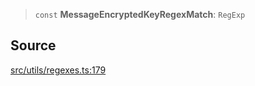 > `const` **MessageEncryptedKeyRegexMatch**: `RegExp`

## Source

[src/utils/regexes.ts:179](https://github.com/bhavjitChauhan/khan-api/blob/214cc6672777162cd3ec638a3ad3a22f7fe37e04/src/utils/regexes.ts#L179)
